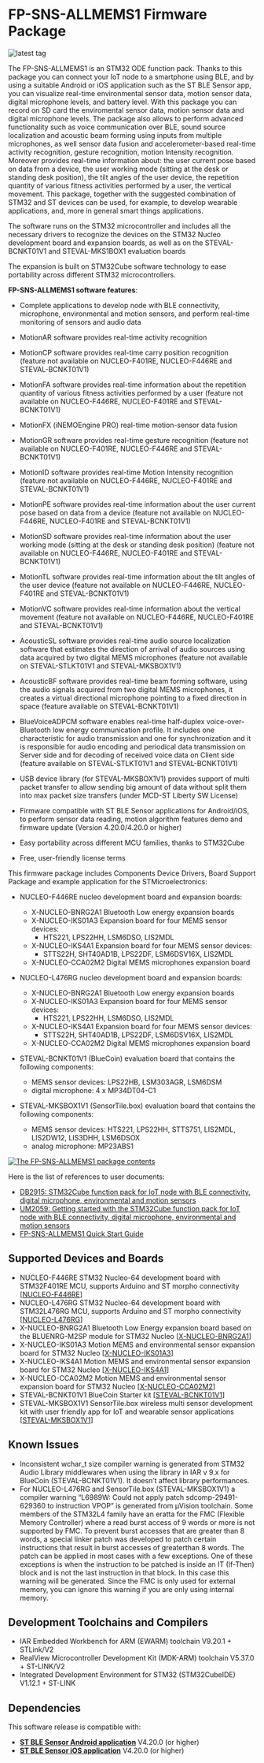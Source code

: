 # FP-SNS-ALLMEMS1 Firmware Package

![latest tag](https://img.shields.io/github/v/tag/STMicroelectronics/fp-sns-allmems1.svg?color=brightgreen)

The FP-SNS-ALLMEMS1 is an STM32 ODE function pack. Thanks to this package you can connect your IoT node to a smartphone using BLE, and by using a suitable Android or iOS application
such as the ST BLE Sensor app, you can visualize real-time environmental sensor data, motion sensor data, digital microphone levels, and battery level.
With this package you can record on SD card the enviromental sensor data, motion sensor data and digital microphone levels.
The package also allows to perform advanced functionality such as voice communication over BLE, sound source localization and acoustic beam forming using inputs from multiple microphones,
as well sensor data fusion and accelerometer-based real-time activity recognition, gesture recognition, motion Intensity recognition.
Moreover provides real-time information about: the user current pose based on data from a device, the user working mode (sitting at the desk or standing desk position),
the tilt angles of the user device, the repetition quantity of various fitness activities performed by a user, the vertical movement.
This package, together with the suggested combination of STM32 and ST devices can be used, for example, to develop wearable applications, and, more in general smart things applications.

The software runs on the STM32 microcontroller and includes all the necessary drivers to recognize the devices on the STM32 Nucleo development board and expansion boards,
as well as on the STEVAL-BCNKT01V1 and STEVAL-MKS1BOX1 evaluation boards

The expansion is built on STM32Cube software technology to ease portability across different STM32 microcontrollers.

**FP-SNS-ALLMEMS1 software features**:

- Complete applications to develop node with BLE connectivity, microphone, environmental and motion sensors, and perform real-time monitoring of sensors and audio data

- MotionAR software provides real-time activity recognition

- MotionCP software provides real-time carry position recognition (feature not available on NUCLEO-F401RE, NUCLEO-F446RE and STEVAL-BCNKT01V1)

- MotionFA software provides real-time information about the repetition quantity of various fitness activities performed by a user (feature not available on NUCLEO-F446RE, NUCLEO-F401RE and STEVAL-BCNKT01V1)

- MotionFX (iNEMOEngine PRO) real-time motion-sensor data fusion

- MotionGR software provides real-time gesture recognition (feature not available on NUCLEO-F401RE, NUCLEO-F446RE and STEVAL-BCNKT01V1)

- MotionID software provides real-time Motion Intensity recognition (feature not available on NUCLEO-F446RE, NUCLEO-F401RE and STEVAL-BCNKT01V1)

- MotionPE software provides real-time information about the user current pose based on data from a device (feature not available on NUCLEO-F446RE, NUCLEO-F401RE and STEVAL-BCNKT01V1)

- MotionSD software provides real-time information about the user working mode (sitting at the desk or standing desk position) (feature not available on NUCLEO-F446RE, NUCLEO-F401RE and STEVAL-BCNKT01V1)

- MotionTL software provides real-time information about the tilt angles of the user device (feature not available on NUCLEO-F446RE, NUCLEO-F401RE and STEVAL-BCNKT01V1)

- MotionVC software provides real-time information about the vertical movement (feature not available on NUCLEO-F446RE, NUCLEO-F401RE and STEVAL-BCNKT01V1)

- AcousticSL software provides real-time audio source localization software that estimates the direction of arrival of audio sources using data acquired by two digital MEMS microphones (feature not available on STEVAL-STLKT01V1 and STEVAL-MKSBOX1V1)

- AcousticBF software provides real-time beam forming software, using the audio signals acquired from two digital MEMS microphones, it creates a virtual directional microphone pointing to a fixed direction in space (feature available on STEVAL-BCNKT01V1)

- BlueVoiceADPCM software enables real-time half-duplex voice-over-Bluetooth low energy communication profile. It includes one characteristic for audio transmission and one for synchronization and it is responsible for audio encoding and periodical data transmission on Server side and for decoding of received voice data on Client side (feature available on STEVAL-STLKT01V1 and STEVAL-BCNKT01V1)

- USB device library (for STEVAL-MKSBOX1V1) provides support of multi packet transfer to allow sending big amount of data without split them into max packet size transfers (under MCD-ST Liberty SW License)

- Firmware compatible with ST BLE Sensor applications for Android/iOS, to perform sensor data reading, motion algorithm features demo and firmware update
(Version 4.20.0/4.20.0 or higher)

- Easy portability across different MCU families, thanks to STM32Cube

- Free, user-friendly license terms

This firmware package includes Components Device Drivers, Board Support Package and example application for the STMicroelectronics:

- NUCLEO-F446RE nucleo development board and expansion boards:
  - X-NUCLEO-BNRG2A1 Bluetooth Low energy expansion boards
  - X-NUCLEO-IKS01A3 Expansion board for four MEMS sensor devices:
       - HTS221, LPS22HH, LSM6DSO, LIS2MDL
  - X-NUCLEO-IKS4A1 Expansion board for four MEMS sensor devices:
       - STTS22H, SHT40AD1B, LPS22DF, LSM6DSV16X, LIS2MDL
  - X-NUCLEO-CCA02M2 Digital MEMS microphones expansion board
  
- NUCLEO-L476RG nucleo development board and expansion boards:
  - X-NUCLEO-BNRG2A1 Bluetooth Low energy expansion boards
  - X-NUCLEO-IKS01A3 Expansion board for four MEMS sensor devices:
       - HTS221, LPS22HH, LSM6DSO, LIS2MDL
  - X-NUCLEO-IKS4A1 Expansion board for four MEMS sensor devices:
       - STTS22H, SHT40AD1B, LPS22DF, LSM6DSV16X, LIS2MDL
  - X-NUCLEO-CCA02M2 Digital MEMS microphones expansion board
  
- STEVAL-BCNKT01V1 (BlueCoin) evaluation board that contains the following components:
  - MEMS sensor devices: LPS22HB, LSM303AGR, LSM6DSM
  - digital microphone: 4 x MP34DT04-C1
  
- STEVAL-MKSBOX1V1 (SensorTile.box) evaluation board that contains the following components:
  - MEMS sensor devices: HTS221, LPS22HH, STTS751, LIS2MDL, LIS2DW12, LIS3DHH, LSM6DSOX
  - analog microphone: MP23ABS1

[![The FP-SNS-ALLMEMS1 package contents](_htmresc/FP-SNS-ALLMEMS1_Software_Architecture.png)]()

Here is the list of references to user documents:

- [DB2915: STM32Cube function pack for IoT node with BLE connectivity, digital microphone, environmental and motion sensors ](https://www.st.com/resource/en/data_brief/fp-sns-allmems1.pdf)
- [UM2059: Getting started with the STM32Cube function pack for IoT node with BLE connectivity, digital microphone, environmental and motion sensors](https://www.st.com/resource/en/user_manual/um2059-getting-started-with-the-stm32cube-function-pack-for-iot-node-with-ble-connectivity-digital-microphone-environmental-and-motion-sensors-stmicroelectronics.pdf)
- [FP-SNS-ALLMEMS1 Quick Start Guide](https://www.st.com/content/ccc/resource/sales_and_marketing/presentation/product_presentation/group0/92/04/ad/9d/c5/df/43/bd/FP-SNS-ALLMEMS1%20Quick%20start%20guide/files/fp-sns-allmems1_quick_start_guide.pdf/jcr:content/translations/en.fp-sns-allmems1_quick_start_guide.pdf)

## Supported Devices and Boards

- NUCLEO-F446RE STM32 Nucleo-64 development board with STM32F401RE MCU, supports Arduino and ST morpho connectivity \[[NUCLEO-F446RE](https://www.st.com/content/st_com/en/products/evaluation-tools/product-evaluation-tools/mcu-mpu-eval-tools/stm32-mcu-mpu-eval-tools/stm32-nucleo-boards/nucleo-f446re.html)\]
- NUCLEO-L476RG STM32 Nucleo-64 development board with STM32L476RG MCU, supports Arduino and ST morpho connectivity \[[NUCLEO-L476RG](https://www.st.com/content/st_com/en/products/evaluation-tools/product-evaluation-tools/mcu-mpu-eval-tools/stm32-mcu-mpu-eval-tools/stm32-nucleo-boards/nucleo-l476rg.html)\]
- X-NUCLEO-BNRG2A1 Bluetooth Low Energy expansion board based on the BLUENRG-M2SP module for STM32 Nucleo \[[X-NUCLEO-BNRG2A1](https://www.st.com/en/ecosystems/x-nucleo-bnrg2a1.html)]
- X-NUCLEO-IKS01A3 Motion MEMS and environmental sensor expansion board for STM32 Nucleo \[[X-NUCLEO-IKS01A3](https://www.st.com/en/ecosystems/x-nucleo-iks01a3.html)\]
- X-NUCLEO-IKS4A1 Motion MEMS and environmental sensor expansion board for STM32 Nucleo \[[X-NUCLEO-IKS4A1](https://www.st.com/en/ecosystems/x-nucleo-iks4a1.html)\]
- X-NUCLEO-CCA02M2 Motion MEMS and environmental sensor expansion board for STM32 Nucleo \[[X-NUCLEO-CCA02M2](https://www.st.com/en/ecosystems/x-nucleo-cca02m2.html)\]
- STEVAL-BCNKT01V1 BlueCoin Starter kit \[[STEVAL-BCNKT01V1](https://www.st.com/en/evaluation-tools/steval-bcnkt01v1.html)\]
- STEVAL-MKSBOX1V1 SensorTile.box wireless multi sensor development kit with user friendly app for IoT and wearable sensor applications \[[STEVAL-MKSBOX1V1](https://www.st.com/en/evaluation-tools/steval-mksbox1v1.html)\]
## Known Issues

- Inconsistent wchar_t size compiler warning is generated from STM32 Audio Library middlewares when using the library in IAR v 9.x for BlueCoin (STEVAL-BCNKT01V1). It doesn’t affect library performances.
- For NUCLEO-L476RG and SensorTile.box (STEVAL-MKSBOX1V1) a compiler warning “L6989W: Could not apply patch sdcomp-29491-629360 to instruction VPOP” is generated from µVision toolchain. Some members of the STM32L4 family have an eratta for the FMC (Flexible Memory Controller) where a read burst access of 9 words or more is not supported by FMC.
To prevent burst accesses that are greater than 8 words, a special linker patch was developed to patch certain instructions that result in burst accesses of greaterthan 8 words.
The patch can be applied in most cases with a few exceptions.
One of these exceptions is when the instruction to be patched is inside an IT (If-Then) block and is not the last instruction in that block.
In this case this warning will be generated. Since the FMC is only used for external memory, you can ignore this warning if you are only using internal memory.

## Development Toolchains and Compilers

-   IAR Embedded Workbench for ARM (EWARM) toolchain V9.20.1 + STLink/V2
-   RealView Microcontroller Development Kit (MDK-ARM) toolchain V5.37.0 + ST-LINK/V2
-   Integrated Development Environment for STM32 (STM32CubeIDE) V1.12.1 + ST-LINK
	
## Dependencies 

This software release is compatible with:

- [**ST BLE Sensor Android application**](https://play.google.com/store/apps/details?id=com.st.bluems)  V4.20.0 (or higher)
- [**ST BLE Sensor iOS application**](https://apps.apple.com/it/app/st-ble-sensor/id993670214)  V4.20.0 (or higher)
